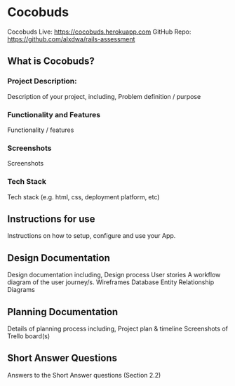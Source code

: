 # Cocobuds #

Cocobuds Live: https://cocobuds.herokuapp.com
GitHub Repo: https://github.com/alxdwa/rails-assessment

## What is Cocobuds? ##

### Project Description: ###

Description of your project, including,
Problem definition / purpose

### Functionality and Features ###

Functionality / features

### Screenshots ###
Screenshots

### Tech Stack ###

Tech stack (e.g. html, css, deployment platform, etc)

## Instructions for use ##

Instructions on how to setup, configure and use your App.


## Design Documentation ##

Design documentation including,
Design process
User stories
A workflow diagram of the user journey/s.
Wireframes
Database Entity Relationship Diagrams

## Planning Documentation ##

Details of planning process including,
Project plan & timeline
Screenshots of Trello board(s)

## Short Answer Questions ##

Answers to the Short Answer questions (Section 2.2)